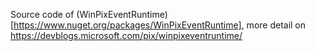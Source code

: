 Source code of (WinPixEventRuntime)[https://www.nuget.org/packages/WinPixEventRuntime], more detail on https://devblogs.microsoft.com/pix/winpixeventruntime/
